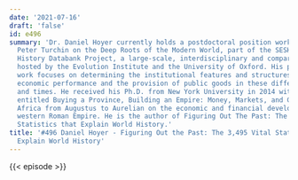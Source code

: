 ```yaml
---
date: '2021-07-16'
draft: 'false'
id: e496
summary: 'Dr. Daniel Hoyer currently holds a postdoctoral position working with Dr.
  Peter Turchin on the Deep Roots of the Modern World, part of the SESHAT: Global
  History Databank Project, a large-scale, interdisciplinary and comparative project
  hosted by the Evolution Institute and the University of Oxford. His postdoctoral
  work focuses on determining the institutional features and structures which underpin
  economic performance and the provision of public goods in these different places
  and times. He received his Ph.D. from New York University in 2014 with a dissertation
  entitled Buying a Province, Building an Empire: Money, Markets, and Growth in Roman
  Africa from Augustus to Aurelian on the economic and financial development of the
  western Roman Empire. He is the author of Figuring Out The Past: The 3,495 Vital
  Statistics that Explain World History.'
title: '#496 Daniel Hoyer - Figuring Out the Past: The 3,495 Vital Statistics that
  Explain World History'
---
```

{{< episode >}}
